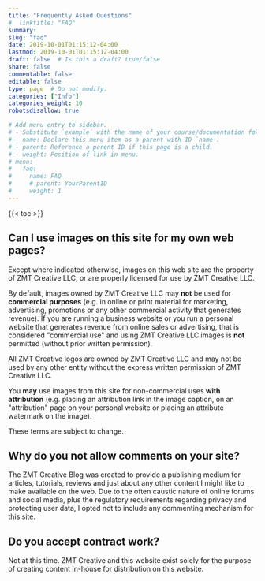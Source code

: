 ```yaml
---
title: "Frequently Asked Questions"
#  linktitle: "FAQ"
summary:
slug: "faq"
date: 2019-10-01T01:15:12-04:00
lastmod: 2019-10-01T01:15:12-04:00
draft: false  # Is this a draft? true/false
share: false
commentable: false
editable: false
type: page  # Do not modify.
categories: ["Info"]
categories_weight: 10
robotsdisallow: true

# Add menu entry to sidebar.
# - Substitute `example` with the name of your course/documentation folder.
# - name: Declare this menu item as a parent with ID `name`.
# - parent: Reference a parent ID if this page is a child.
# - weight: Position of link in menu.
# menu:
#   faq:
#     name: FAQ
#     # parent: YourParentID
#     weight: 1
---
```


{{< toc >}}

## Can I use images on this site for my own web pages?

Except where indicated otherwise, images on this web site are the property of ZMT Creative LLC, or are properly licensed for use by ZMT Creative LLC.

By default, images owned by ZMT Creative LLC may **not** be used for **commercial purposes** (e.g. in online or print material for marketing, advertising, promotions or any other commercial activity that generates revenue). If you are running a business website or you run a personal website that generates revenue from online sales or advertising, that is considered "commercial use" and using ZMT Creative LLC images is **not** permitted (without prior written permission).

All ZMT Creative logos are owned by ZMT Creative LLC and may not be used by any other entity without the express written permission of ZMT Creative LLC.

You **may** use images from this site for non-commercial uses **with attribution** (e.g. placing an attribution link in the image caption, on an "attribution" page on your personal website or placing an attribute watermark on the image).

These terms are subject to change.

## Why do you not allow comments on your site?

The ZMT Creative Blog was created to provide a publishing medium for articles, tutorials, reviews and just about any other content I might like to make available on the web. Due to the often caustic nature of online forums and social media, plus the regulatory requirements regarding privacy and protecting user data, I opted not to include any commenting mechanism for this site.

<!-- This site **does** have social media links for: -->

## Do you accept contract work?

Not at this time. ZMT Creative and this website exist solely for the purpose of creating content in-house for distribution on this website.





